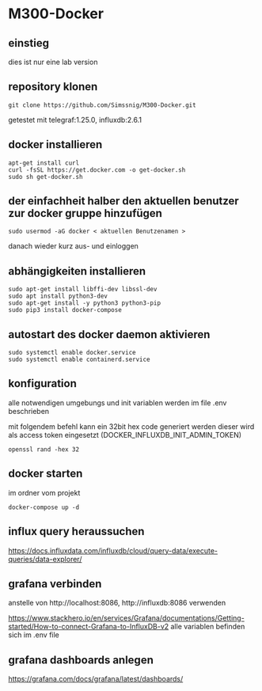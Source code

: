 # M300-Docker
## einstieg
dies ist nur eine lab version

## repository klonen
```
git clone https://github.com/Simssnig/M300-Docker.git
```
getestet mit telegraf:1.25.0, influxdb:2.6.1
## docker installieren
```
apt-get install curl
curl -fsSL https://get.docker.com -o get-docker.sh
sudo sh get-docker.sh
```
## der einfachheit halber den aktuellen benutzer zur docker gruppe hinzufügen
```
sudo usermod -aG docker < aktuellen Benutzenamen >
```
danach wieder kurz aus- und einloggen
## abhängigkeiten installieren
```
sudo apt-get install libffi-dev libssl-dev
sudo apt install python3-dev
sudo apt-get install -y python3 python3-pip
sudo pip3 install docker-compose
```
## autostart des docker daemon aktivieren
```
sudo systemctl enable docker.service
sudo systemctl enable containerd.service
```
## konfiguration
alle notwendigen umgebungs und init variablen werden im file .env beschrieben

mit folgendem befehl kann ein 32bit hex code generiert werden
dieser wird als access token eingesetzt (DOCKER_INFLUXDB_INIT_ADMIN_TOKEN)
```
openssl rand -hex 32
```
## docker starten
im ordner vom projekt
```
docker-compose up -d
```
## influx query heraussuchen
https://docs.influxdata.com/influxdb/cloud/query-data/execute-queries/data-explorer/
## grafana verbinden
anstelle von http://localhost:8086, http://influxdb:8086 verwenden 

https://www.stackhero.io/en/services/Grafana/documentations/Getting-started/How-to-connect-Grafana-to-InfluxDB-v2
alle variablen befinden sich im .env file
## grafana dashboards anlegen
https://grafana.com/docs/grafana/latest/dashboards/
